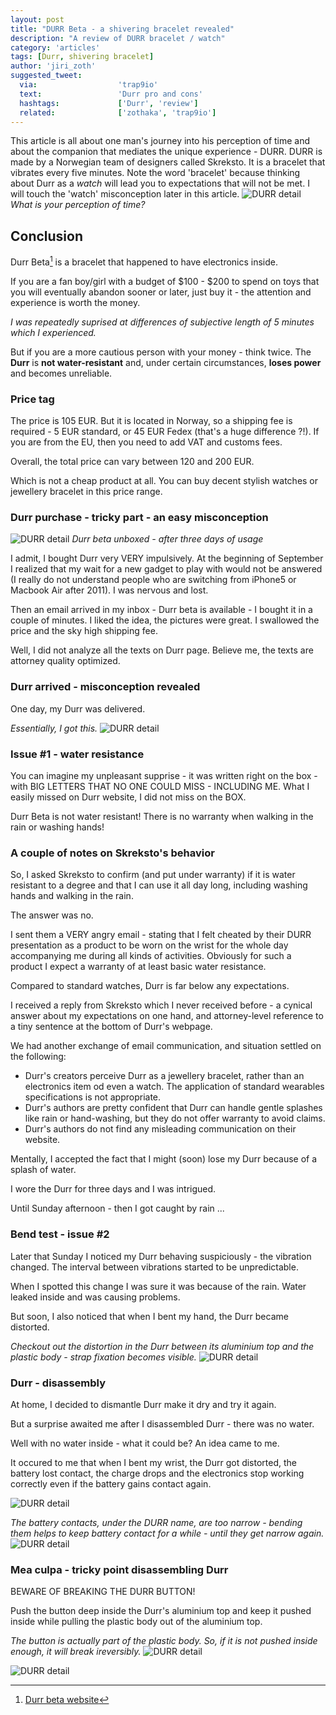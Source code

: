 ```yaml
---
layout: post
title: "DURR Beta - a shivering bracelet revealed"
description: "A review of DURR bracelet / watch"
category: 'articles'
tags: [Durr, shivering bracelet]
author: 'jiri_zoth'
suggested_tweet:
  via:                  'trap9io'
  text:                 'Durr pro and cons'
  hashtags:             ['Durr', 'review']
  related:              ['zothaka', 'trap9io']
---
```


This article is all about one man's journey into his perception of time and about the companion that mediates the unique experience - DURR. DURR is made by a Norwegian team of designers called Skreksto. It is a bracelet that vibrates every five minutes. Note the word 'bracelet' because thinking about Durr as a *watch* will lead you to expectations that will not be met. I will touch the 'watch' misconception later in this article.
![DURR detail](/assets/2014/durr/1-DURR-detail.JPG)
*What is your perception of time?*

## Conclusion

Durr Beta[^1] is a bracelet that happened to have electronics inside.

If you are a fan boy/girl with a budget of $100 - $200 to spend on toys that you will eventually abandon sooner or later, just buy it - the attention and experience is worth the money.

*I was repeatedly suprised at differences of subjective length of 5 minutes which I experienced.*

But if you are a more cautious person with your money - think twice. The **Durr** is **not water-resistant** and, under certain circumstances, **loses power** and becomes unreliable.

### Price tag
The price is 105 EUR. But it is located in Norway, so a shipping fee is required - 5 EUR standard, or 45 EUR Fedex (that's a huge difference ?!). If you are from the EU, then you need to add VAT and customs fees.

Overall, the total price can vary between 120 and 200 EUR.

Which is not a cheap product at all. You can buy decent stylish watches or jewellery bracelet in this price range.

### Durr purchase - tricky part - an easy misconception
![DURR detail](/assets/2014/durr/2-DURR-all.JPG)
*Durr beta unboxed - after three days of usage*

I admit, I bought Durr very VERY impulsively. At the beginning of September I realized that my wait for a new gadget to play with would not be answered (I really do not understand people who are switching from iPhone5 or Macbook Air after 2011). I was nervous and lost.

Then an email arrived in my inbox - Durr beta is available - I bought it in a couple of minutes. I liked the idea, the pictures were great. I swallowed the price and the sky high shipping fee.

Well, I did not analyze all the texts on Durr page. Believe me, the texts are attorney quality optimized.

### Durr arrived - misconception revealed

One day, my Durr was delivered.

*Essentially, I got this.*
![DURR detail](/assets/2014/durr/3-DURR-on.JPG)

### Issue #1 - water resistance
You can imagine my unpleasant supprise - it was written right on the box - with BIG LETTERS THAT NO ONE COULD MISS - INCLUDING ME.  What I easily missed on Durr website, I did not miss on the BOX.

Durr Beta is not water resistant! There is no warranty when walking in the rain or washing hands!

### A couple of notes on Skreksto's behavior

So, I asked Skreksto to confirm (and put under warranty) if it is water resistant to a degree and that I can use it all day long, including washing hands and walking in the rain.

The answer was no.

I sent them a VERY angry email - stating that I felt cheated by their DURR presentation as a product to be worn on the wrist for the whole day accompanying me during all kinds of activities.
Obviously for such a product I expect a warranty of at least basic water resistance.

Compared to standard watches, Durr is far below any expectations.

I received a reply from Skreksto which I never received before - a cynical answer about my expectations on one hand, and attorney-level reference to a tiny sentence at the bottom of Durr's webpage.

We had another exchange of email communication, and situation settled on the following:

* Durr's creators perceive Durr as a jewellery bracelet, rather than an electronics item od even a watch. The application of standard wearables specifications is not appropriate.
* Durr's authors are pretty confident that Durr can handle gentle splashes like rain or hand-washing, but they do not offer warranty to avoid claims.
* Durr's authors do not find any misleading communication on their website.

Mentally, I accepted the fact that I might (soon) lose my Durr because of a splash of water.

I wore the Durr for three days and I was intrigued.

Until Sunday afternoon - then I got caught by rain ...

### Bend test - issue #2
Later that Sunday I noticed my Durr behaving suspiciously - the vibration changed.
The interval between vibrations started to be unpredictable.

When I spotted this change I was sure it was because of the rain. Water leaked inside and was causing problems.

But soon, I also noticed that when I bent my hand, the Durr became distorted.

*Checkout out the distortion in the Durr between its aluminium top and the plastic body - strap fixation becomes visible.*
![DURR detail](/assets/2014/durr/4-DURR-bend.JPG)

### Durr - disassembly

At home, I decided to dismantle Durr make it dry and try it again.

But a surprise awaited me after I disassembled Durr - there was no water.

Well with no water inside - what it could be? An idea came to me.

It occured to me that when I bent my wrist, the Durr got distorted, the battery lost contact, the charge drops and the electronics stop working correctly even if the battery gains contact again.

![DURR detail](/assets/2014/durr/5-DURR-chases-battery.JPG)

*The battery contacts, under the DURR name, are too narrow - bending them helps to keep battery contact for a while - until they get narrow again.*
![DURR detail](/assets/2014/durr/6-DURR-chases.JPG)

### Mea culpa - tricky point disassembling Durr

BEWARE OF BREAKING THE DURR BUTTON!

Push the button deep inside the Durr's aluminium top and keep it pushed inside while pulling the plastic body out of the aluminium top.

*The button is actually part of the plastic body. So, if it is not pushed inside enough, it will break ireversibly.*
![DURR detail](/assets/2014/durr/7-DURR-base-detail.JPG)

![DURR detail](/assets/2014/durr/8-DURR-base-strap.JPG)

[^1]: [Durr beta website](http://skreksto.re/products/durr)

